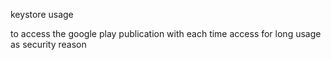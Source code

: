 keystore usage

to access the google play publication with each time access for long usage as security reason 
